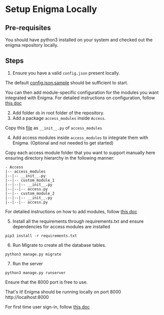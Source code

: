 # Setup Enigma Locally

## Pre-requisites
You should have python3 installed on your system and checked out the enigma repository locally.


## Steps
1. Ensure you have a valid `config.json` present locally.

The default [config.json.sample](https://github.com/browserstack/enigma-public-central/blob/main/config.json.sample) should be sufficient to start.

You can then add module-specific configuration for the modules you want integrated with Enigma.
For detailed instructions on configuration, follow [this doc](/docs/Configuration%20Guide.md)

2. Add folder `db` in root folder of the repository.
3. Add a package `access_modules` inside `Access`.

Copy this [file](../../Access/base_email_access/access_modules_init.py) as `__init__.py` of `access_modules`

4. Add access modules inside `access_modules` to integrate them with Enigma. (Optional and not needed to get started)

Copy each access module folder that you want to support manually here ensuring directory hierarchy in the following manner:
```
- Access
|-- access_modules
|--|-- __init__.py
|--|-- custom_module_1
|--|--|-- __init__.py
|--|--|-- access.py
|--|-- custom_module_2
|--|--|-- __init__.py
|--|--|-- access.py
```
For detailed instructions on how to add modules, follow [this doc](/docs/%E2%80%9CHow-to%E2%80%9D%20guides/Adding%20Modules.md)

5. Install all the requirements through requirements.txt and ensure dependencies for access modules are installed
```
pip3 install -r requirements.txt
```
6. Run Migrate to create all the database tables.
```
python3 manage.py migrate
```
7. Run the server
```
python3 manage.py runserver
```

Ensure that the 8000 port is free to use.

That's it! Enigma should be running locally on port 8000 http://localhost:8000

For first time user sign-in, follow [this doc](/docs/%E2%80%9CHow-to%E2%80%9D%20guides/User%20Guides/First%20User%20Setup.md)

